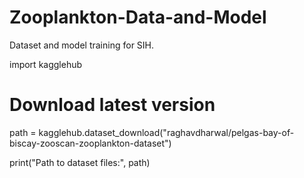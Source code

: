 # Zooplankton-Data-and-Model
Dataset and model training for SIH.

import kagglehub

# Download latest version
path = kagglehub.dataset_download("raghavdharwal/pelgas-bay-of-biscay-zooscan-zooplankton-dataset")

print("Path to dataset files:", path)
